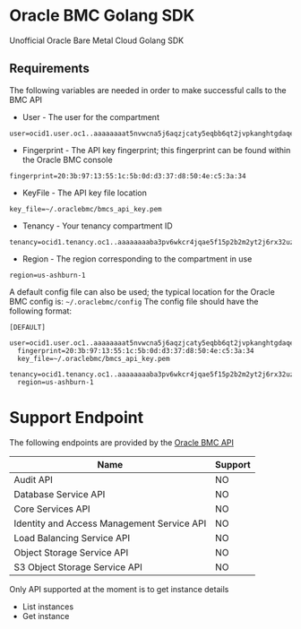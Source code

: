 # Oracle BMC Golang SDK
Unofficial Oracle Bare Metal Cloud Golang SDK


## Requirements
The following variables are needed in order to make successful calls to the BMC API

* User - The user for the compartment
```
user=ocid1.user.oc1..aaaaaaaat5nvwcna5j6aqzjcaty5eqbb6qt2jvpkanghtgdaqedqw3rynjq
```
* Fingerprint - The API key fingerprint; this fingerprint can be found within the Oracle BMC console
```
fingerprint=20:3b:97:13:55:1c:5b:0d:d3:37:d8:50:4e:c5:3a:34
```
* KeyFile - The API key file location
```
key_file=~/.oraclebmc/bmcs_api_key.pem
```
* Tenancy - Your tenancy compartment ID
```
tenancy=ocid1.tenancy.oc1..aaaaaaaaba3pv6wkcr4jqae5f15p2b2m2yt2j6rx32uzr4h25vqstifsfdsq
```
* Region - The region corresponding to the compartment in use
```
region=us-ashburn-1
```

A default config file can also be used; the typical location for the Oracle BMC config is: `~/.oraclebmc/config`
The config file should have the following format:
```
[DEFAULT]
  user=ocid1.user.oc1..aaaaaaaat5nvwcna5j6aqzjcaty5eqbb6qt2jvpkanghtgdaqedqw3rynjq
  fingerprint=20:3b:97:13:55:1c:5b:0d:d3:37:d8:50:4e:c5:3a:34
  key_file=~/.oraclebmc/bmcs_api_key.pem
  tenancy=ocid1.tenancy.oc1..aaaaaaaaba3pv6wkcr4jqae5f15p2b2m2yt2j6rx32uzr4h25vqstifsfdsq
  region=us-ashburn-1
```

# Support Endpoint

The following endpoints are provided by the [Oracle BMC API](https://docs.us-phoenix-1.oraclecloud.com/api/)

| Name | Support |
| --- | --- |
| Audit API | NO |
| Database Service API | NO |
| Core Services API | NO |
| Identity and Access Management Service API | NO |
| Load Balancing Service API | NO |
| Object Storage Service API | NO |
| S3 Object Storage Service API | NO |

Only API supported at the moment is to get instance details
* List instances
* Get instance